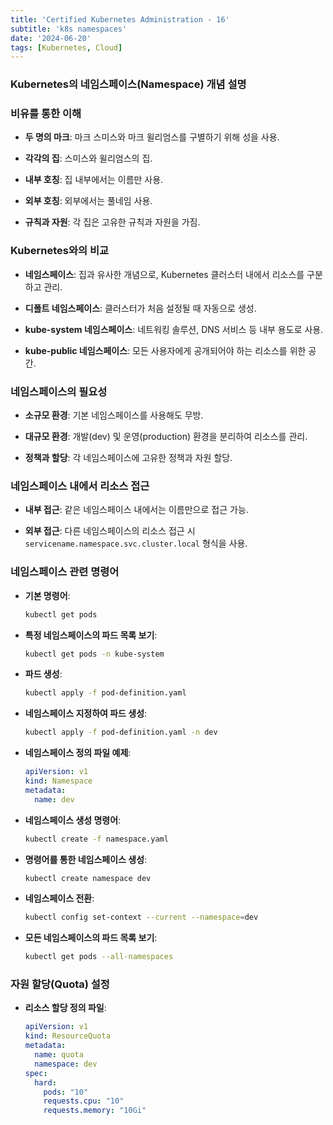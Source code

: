 ```yaml
---
title: 'Certified Kubernetes Administration - 16'
subtitle: 'k8s namespaces'
date: '2024-06-20'
tags: [Kubernetes, Cloud]
---
```


### Kubernetes의 네임스페이스(Namespace) 개념 설명

### 비유를 통한 이해

- **두 명의 마크**: 마크 스미스와 마크 윌리엄스를 구별하기 위해 성을 사용.

- **각각의 집**: 스미스와 윌리엄스의 집.

- **내부 호칭**: 집 내부에서는 이름만 사용.

- **외부 호칭**: 외부에서는 풀네임 사용.

- **규칙과 자원**: 각 집은 고유한 규칙과 자원을 가짐.

### Kubernetes와의 비교

- **네임스페이스**: 집과 유사한 개념으로, Kubernetes 클러스터 내에서 리소스를 구분하고 관리.

- **디폴트 네임스페이스**: 클러스터가 처음 설정될 때 자동으로 생성.

- **kube-system 네임스페이스**: 네트워킹 솔루션, DNS 서비스 등 내부 용도로 사용.

- **kube-public 네임스페이스**: 모든 사용자에게 공개되어야 하는 리소스를 위한 공간.

### 네임스페이스의 필요성

- **소규모 환경**: 기본 네임스페이스를 사용해도 무방.

- **대규모 환경**: 개발(dev) 및 운영(production) 환경을 분리하여 리소스를 관리.

- **정책과 할당**: 각 네임스페이스에 고유한 정책과 자원 할당.

### 네임스페이스 내에서 리소스 접근

- **내부 접근**: 같은 네임스페이스 내에서는 이름만으로 접근 가능.

- **외부 접근**: 다른 네임스페이스의 리소스 접근 시 `servicename.namespace.svc.cluster.local` 형식을 사용.

### 네임스페이스 관련 명령어


- **기본 명령어**:
  ```bash
  kubectl get pods
  ```


- **특정 네임스페이스의 파드 목록 보기**:
  ```bash
  kubectl get pods -n kube-system
  ```


- **파드 생성**:
  ```bash
  kubectl apply -f pod-definition.yaml
  ```


- **네임스페이스 지정하여 파드 생성**:
  ```bash
  kubectl apply -f pod-definition.yaml -n dev
  ```


- **네임스페이스 정의 파일 예제**:
  ```yaml
  apiVersion: v1
  kind: Namespace
  metadata:
    name: dev
  ```


- **네임스페이스 생성 명령어**:
  ```bash
  kubectl create -f namespace.yaml
  ```


- **명령어를 통한 네임스페이스 생성**:
  ```bash
  kubectl create namespace dev
  ```


- **네임스페이스 전환**:
  ```bash
  kubectl config set-context --current --namespace=dev
  ```


- **모든 네임스페이스의 파드 목록 보기**:
  ```bash
  kubectl get pods --all-namespaces
  ```

### 자원 할당(Quota) 설정

- **리소스 할당 정의 파일**:
  ```yaml
  apiVersion: v1
  kind: ResourceQuota
  metadata:
    name: quota
    namespace: dev
  spec:
    hard:
      pods: "10"
      requests.cpu: "10"
      requests.memory: "10Gi"
  ```
